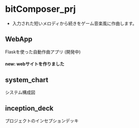 # bitComposer_prj
- 入力された短いメロディから続きをゲーム音楽風に作曲します。

## WebApp
Flaskを使った自動作曲アプリ (開発中)
#### new: webサイトを作りました

## system_chart
システム構成図

## inception_deck
プロジェクトのインセプションデッキ
